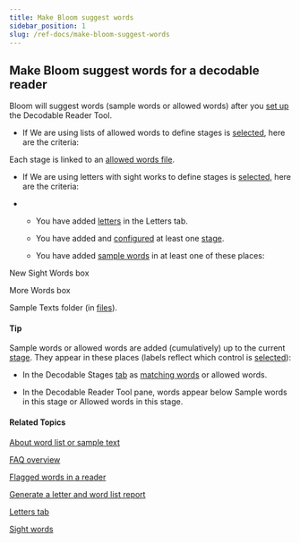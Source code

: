 ```yaml
---
title: Make Bloom suggest words
sidebar_position: 1
slug: /ref-docs/make-bloom-suggest-words
---
```


## Make Bloom suggest words for a decodable reader

Bloom will suggest words (sample words or allowed words) after you [set up](Set_up_Decodable_Reader_Tool_dialog_box.md) the Decodable Reader Tool.

-   If We are using lists of allowed words to define stages is [selected](Words_tab.md), here are the criteria:
    

Each stage is linked to an [allowed words file](Allowed_Words_Files.md).

-   If We are using letters with sight works to define stages is [selected](Words_tab.md), here are the criteria:
    
-   -   You have added [letters](Letters_tab.md) in the Letters tab.
        
    -   You have added and [configured](Decodable_Stages_tab.md) at least one [stage](../../../Concepts/Stage.md).
        
    -   You have added [sample words](Words_tab.md) in at least one of these places:
        

New Sight Words box

More Words box

Sample Texts folder (in [files](../../../Concepts/About_word_lists_and_sample_texts.md)).

#### Tip

Sample words or allowed words are added (cumulatively) up to the current [stage](../../../Concepts/Stage.md). They appear in these places (labels reflect which control is [selected](Words_tab.md)):

-   In the Decodable Stages [tab](Decodable_Stages_tab.md) as [matching words](../../../Concepts/Matching_words.md) or allowed words.
    
-   In the Decodable Reader Tool pane, words appear below Sample words in this stage or Allowed words in this stage.
    

#### Related Topics

[About word list or sample text](../../../Concepts/About_word_lists_and_sample_texts.md)

[FAQ overview](../../../FAQ/New_Topic.md)

[Flagged words in a reader](../../../Concepts/Flagged_words_in_reader.md)

[Generate a letter and word list report](Generate_a_letter_and_word_list_report.md)

[Letters tab](Letters_tab.md)

[Sight words](../../../Concepts/Sight_words.md)
